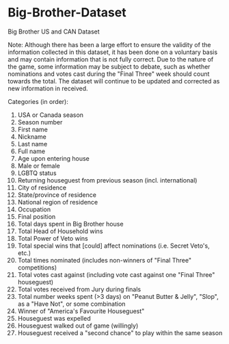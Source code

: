 # Big-Brother-Dataset
Big Brother US and CAN Dataset

Note: Although there has been a large effort to ensure the validity of the information collected in this dataset, it has been done on a voluntary basis and may contain information that is not fully correct. Due to the nature of the game, some information may be subject to debate, such as whether nominations and votes cast during the "Final Three" week should count towards the total. The dataset will continue to be updated and corrected as new information in received. 

Categories (in order):

1. USA or Canada season
2. Season number
3. First name
4. Nickname
5. Last name
6. Full name
7. Age upon entering house
8. Male or female
9. LGBTQ status
10. Returning houseguest from previous season (incl. international)
11. City of residence
12. State/province of residence
13. National region of residence
14. Occupation
15. Final position
16. Total days spent in Big Brother house
17. Total Head of Household wins
18. Total Power of Veto wins
19. Total special wins that [could] affect nominations (i.e. Secret Veto's, etc.)
20. Total times nominated (includes non-winners of "Final Three" competitions)
21. Total votes cast against (including vote cast against one "Final Three" houseguest)
22. Total votes received from Jury during finals
23. Total number weeks spent (>3 days) on "Peanut Butter & Jelly", "Slop", as a "Have Not", or some combination
24. Winner of "America's Favourite Houseguest"
25. Houseguest was expelled
26. Houseguest walked out of game (willingly)
27. Houseguest received a "second chance" to play within the same season
